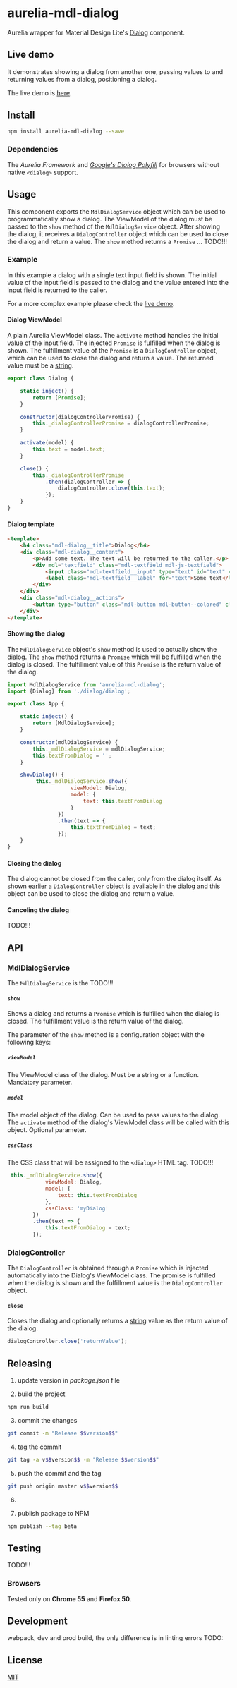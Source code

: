 # aurelia-mdl-dialog
Aurelia wrapper for Material Design Lite's [Dialog](https://getmdl.io/components/#dialog-section) component.

## <a name="live-demo"></a>Live demo
It demonstrates showing a dialog from another one, passing values to and returning values from a dialog, positioning
a dialog.

The live demo is [here]().

## Install

```bash
npm install aurelia-mdl-dialog --save
```

### Dependencies

The *Aurelia Framework* and [*Google's Dialog Polyfill*](https://github.com/GoogleChrome/dialog-polyfill) for browsers 
without native ```<dialog>``` support.

## Usage

This component exports the ```MdlDialogService``` object which can be used to programmatically show a dialog. 
The ViewModel of the dialog must be passed to the ```show``` method of the ```MdlDialogService``` 
object. After showing the dialog, it receives a ```DialogController``` object which can be used to close the dialog and 
return a value. The ```show``` method returns a ```Promise``` ... TODO!!!

### Example

In this example a dialog with a single text input field is shown. The initial value of the input field is passed to the
dialog and the value entered into the input field is returned to the caller.

For a more complex example please check the [live demo](#live-demo).

#### <a name="dialog-viewmodel"></a>Dialog ViewModel

A plain Aurelia ViewModel class. The ```activate``` method handles the initial value of the input field. 
The injected ```Promise``` is fulfilled when the dialog is shown. The fulfillment value of the ```Promise```
is a ```DialogController``` object, which can be used to close 
the dialog and return a value. The returned value must be a [string](https://html.spec.whatwg.org/multipage/forms.html#the-dialog-element).

```javascript
export class Dialog {

    static inject() {
        return [Promise];
    }

    constructor(dialogControllerPromise) {
        this._dialogControllerPromise = dialogControllerPromise;
    }

    activate(model) {
        this.text = model.text;
    }

    close() {
        this._dialogControllerPromise
            .then(dialogController => {
                dialogController.close(this.text);
            });
    }
}
```

#### Dialog template

```html
<template>
    <h4 class="mdl-dialog__title">Dialog</h4>
    <div class="mdl-dialog__content">
        <p>Add some text. The text will be returned to the caller.</p>
        <div mdl="textfield" class="mdl-textfield mdl-js-textfield">
            <input class="mdl-textfield__input" type="text" id="text" value.bind="text">
            <label class="mdl-textfield__label" for="text">Some text</label>
        </div>
    </div>
    <div class="mdl-dialog__actions">
        <button type="button" class="mdl-button mdl-button--colored" click.delegate="close()">Close</button>
    </div>
</template>
```

#### Showing the dialog

The ```MdlDialogService``` object's ```show``` method is used to actually show the dialog. The ```show``` method
returns a ```Promise``` which will be fulfilled when the dialog is closed. The fulfillment value of this ```Promise``` 
is the return value of the dialog.

```javascript
import MdlDialogService from 'aurelia-mdl-dialog';
import {Dialog} from './dialog/dialog';

export class App {

    static inject() {
        return [MdlDialogService];
    }

    constructor(mdlDialogService) {
        this._mdlDialogService = mdlDialogService;
        this.textFromDialog = '';
    }

    showDialog() {
         this._mdlDialogService.show({
                    viewModel: Dialog,
                    model: {
                        text: this.textFromDialog
                    }
                })
                .then(text => {
                    this.textFromDialog = text;
                });
    }
}
```

#### Closing the dialog

The dialog cannot be closed from the caller, only from the dialog itself. As shown [earlier](#dialog-viewmodel) 
a ```DialogController``` object is available in the dialog and this object can be used to close the dialog and 
return a value. 

#### Canceling the dialog

TODO!!!

## API

### MdlDialogService

The ```MdlDialogService``` is the TODO!!!

#### ```show```

Shows a dialog and returns a ```Promise``` which is fulfilled when the dialog is closed. The fulfillment value is the 
return value of the dialog. 

The parameter of the ```show``` method is a configuration object with the following keys:

##### ```viewModel```

The ViewModel class of the dialog. Must be a string or a function. Mandatory parameter.

##### ```model```

The model object of the dialog. Can be used to pass values to the dialog. The ```activate``` method of the dialog's 
ViewModel class will be called with this object. Optional parameter.

##### ```cssClass```

The CSS class that will be assigned to the ```<dialog>``` HTML tag. TODO!!! 

```javascript
 this._mdlDialogService.show({
            viewModel: Dialog,
            model: {
                text: this.textFromDialog
            },
            cssClass: 'myDialog'
        })
        .then(text => {
            this.textFromDialog = text;
        });
```

### DialogController

The ```DialogController``` is obtained through a ```Promise``` which is injected automatically into the Dialog's 
ViewModel class. The promise is fulfilled when the dialog is shown and the fulfillment value is the 
```DialogController``` object.

#### ```close```

Closes the dialog and optionally returns a [string](https://html.spec.whatwg.org/multipage/forms.html#the-dialog-element) 
value as the return value of the dialog.

```javascript
dialogController.close('returnValue');
```

## Releasing

1. update version in *package.json* file

2. build the project
```bash
npm run build
```

3. commit the changes
```bash
git commit -m "Release $$version$$"
```

4. tag the commit
```bash
git tag -a v$$version$$ -m "Release $$version$$"
```

5. push the commit and the tag
```bash
git push origin master v$$version$$
```

6. 

7. publish package to NPM
```bash
npm publish --tag beta
```

## Testing

TODO!!!

### Browsers

Tested only on **Chrome 55** and **Firefox 50**.

## Development

webpack, dev and prod build, the only difference is in linting errors TODO:

## License

[MIT](master/LICENSE)